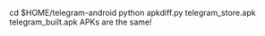 cd $HOME/telegram-android
python apkdiff.py telegram_store.apk telegram_built.apk
APKs are the same!
